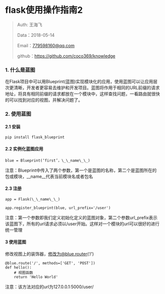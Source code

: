 
# flask使用操作指南2

>Auth: 王海飞
>
>Data：2018-05-14
>
>Email：779598160@qq.com
>
>github：https://github.com/coco369/knowledge 


### 1. 什么是蓝图

在Flask项目中可以用Blueprint(蓝图)实现模块化的应用，使用蓝图可以让应用层次更清晰，开发者更容易去维护和开发项目。蓝图将作用于相同的URL前缀的请求地址，将具有相同前缀的请求都放在一个模块中，这样查找问题，一看路由就很快的可以找到对应的视图，并解决问题了。

### 2. 使用蓝图

#### 2.1 安装

	pip install flask_blueprint

#### 2.2 实例化蓝图应用

	blue = Blueprint(‘first’，\_\_name\_\_)

注意：Blueprint中传入了两个参数，第一个是蓝图的名称，第二个是蓝图所在的包或模块，\_\_name\_\_代表当前模块名或者包名

#### 2.3 注册

	app = Flask(\_\_name\_\_)

	app.register_blueprint(blue, url_prefix='/user')

注意：第一个参数即我们定义初始化定义的蓝图对象，第二个参数url_prefix表示该蓝图下，所有的url请求必须以/user开始。这样对一个模块的url可以很好的进行统一管理

#### 3 使用蓝图

修改视图上的装饰器，修改为@blue.router(‘/’)

	@blue.route('/', methods=['GET', 'POST'])
	def hello():
	    # 视图函数
	    return 'Hello World'

注意：该方法对应的url为127.0.0.1:5000/user/

